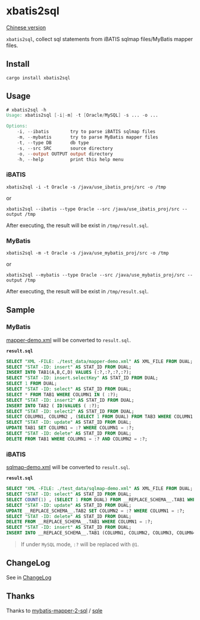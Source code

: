 # xbatis2sql

[Chinese version](README.cn.md)

`xbatis2sql`, collect sql statements from iBATIS sqlmap files/MyBatis mapper files.

## Install

```shell
cargo install xbatis2sql
```

## Usage

```verilog
# xbatis2sql -h
Usage: xbatis2sql [-i|-m] -t [Oracle/MySQL] -s ... -o ...

Options:
    -i, --ibatis        try to parse iBATIS sqlmap files
    -m, --mybatis       try to parse MyBatis mapper files
    -t, --type DB       db type
    -s, --src SRC       source directory
    -o, --output OUTPUT output directory
    -h, --help          print this help menu
```

### iBATIS

```shell
xbatis2sql -i -t Oracle -s /java/use_ibatis_proj/src -o /tmp
```

or

```shell
xbatis2sql --ibatis --type Oracle --src /java/use_ibatis_proj/src --output /tmp
```

After executing, the result will be exist in `/tmp/result.sql`.

### MyBatis

```shell
xbatis2sql -m -t Oracle -s /java/use_mybatis_proj/src -o /tmp
```

or

```shell
xbatis2sql --mybatis --type Oracle --src /java/use_mybatis_proj/src --output /tmp
```

After executing, the result will be exist in `/tmp/result.sql`.

## Sample

### MyBatis

[mapper-demo.xml](./test_data/mapper-demo.xml) will be converted to `result.sql`.

**`result.sql`**

```sql
SELECT "XML -FILE: ./test_data/mapper-demo.xml" AS XML_FILE FROM DUAL;
SELECT "STAT -ID: insert" AS STAT_ID FROM DUAL;
INSERT INTO TAB1(A,B,C,D) VALUES (:?,:?,:?,:?);
SELECT "STAT -ID: insert.selectKey" AS STAT_ID FROM DUAL;
SELECT 1 FROM DUAL;
SELECT "STAT -ID: select" AS STAT_ID FROM DUAL;
SELECT * FROM TAB1 WHERE COLUMN1 IN ( :?);
SELECT "STAT -ID: insert2" AS STAT_ID FROM DUAL;
INSERT INTO TAB2 ( ID)VALUES ( :?);
SELECT "STAT -ID: select2" AS STAT_ID FROM DUAL;
SELECT COLUMN1, COLUMN2 , (SELECT 1 FROM DUAL) FROM TAB3 WHERE COLUMN1 = :? ORDER BY COLUMN2 DESC;
SELECT "STAT -ID: update" AS STAT_ID FROM DUAL;
UPDATE TAB1 SET COLUMN1 = :? WHERE COLUMN1 = :?;
SELECT "STAT -ID: delete" AS STAT_ID FROM DUAL;
DELETE FROM TAB1 WHERE COLUMN1 = :? AND COLUMN2 = :?;
```

### iBATIS

[sqlmap-demo.xml](./test_data/sqlmap-demo.xml) will be converted to `result.sql`.

**`result.sql`**

```sql
SELECT "XML -FILE: ./test_data/sqlmap-demo.xml" AS XML_FILE FROM DUAL;
SELECT "STAT -ID: select" AS STAT_ID FROM DUAL;
SELECT COUNT(1) , (SELECT 1 FROM DUAL) FROM __REPLACE_SCHEMA__.TAB1 WHERE COLUMN1 = 'BALABALA' AND COLUMN2 = :?;
SELECT "STAT -ID: update" AS STAT_ID FROM DUAL;
UPDATE __REPLACE_SCHEMA__.TAB2 SET COLUMN2 = :? WHERE COLUMN1 = :?;
SELECT "STAT -ID: delete" AS STAT_ID FROM DUAL;
DELETE FROM __REPLACE_SCHEMA__.TAB1 WHERE COLUMN1 = :?;
SELECT "STAT -ID: insert" AS STAT_ID FROM DUAL;
INSERT INTO __REPLACE_SCHEMA__.TAB1 (COLUMN1, COLUMN2, COLUMN3, COLUMN4, COLUMN5) VALUES (:?, :?, :?, :?, :?);
```

> If under `MySQL` mode, `:?` will be replaced with `@1`.

## ChangeLog

See in [ChangeLog](ChangeLog.md)

## Thanks

Thanks to [mybatis-mapper-2-sql](https://github.com/actiontech/mybatis-mapper-2-sql) / [sqle](https://github.com/actiontech/sqle)
